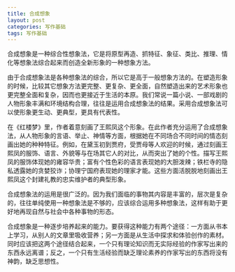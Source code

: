 ```yaml
---
title: 合成想象
layout: post
categories: 写作基础
tags: 写作基础
---
```


合成想象是一种综合性想象法，它是将原型再造、抓特征、象征、类比、推理、情化等想象法综合起来而创造全新形象的一种想象方法。

由于合成想象法是各种想象法的综合，所以它是高于一般想象方法的。在塑造形象的时候，比较其它想象方法更完整、更复杂、更全面，自然塑造出来的艺术形象也更完整全面和复杂，因而也更接近于生活的本原。我们常说一篇小说、一部戏剧的人物形象丰满和环境结构合理，往往是运用合成想象法的结果。采用合成想象法可以使形象更生动、更典型，更具有代表性。

在《红楼梦》里，作者着意刻画了王熙凤这个形象。在此作者充分运用了合成想象法，从人物形象的言语、举止、神情等方面，根据她在不同场合不同时间的情态刻画出她的种种特征。例如，在黛玉初到贾府，受贾母等人欢迎的时候，通过刻画王熙凤的服饰、语言、外貌等与在场其它人的对比，从而突出了她的个性。描写王熙凤的服饰体现她的雍容华贵；富有个性色彩的语言表现她的大胆泼辣；铁栏寺的隐私透露她的贪婪狡诈；协理宁国府表现她的理家才能。这些方面活脱脱地刻画出王熙凤这个封建礼教的忠实维护者的典型形象。

合成想象法的运用是很广泛的。因为我们面临的事物其内容是丰富的，层次是复杂的，往往单纯使用一种想象法是不够的，应该综合运用多种想象法，这样有助于更好地再现自然与社会中各种事物的形态。

合成想象是一种逐步培养起来的能力。要获得这种能力有两个途径：一方面从书本上学习，从别人的文章里吸收营养；另一方面是从生活中探求和体验创作的素材。同时应该把这两个途径结合起来，一个只有理论知识而无实际经验的作家写出来的东西永远离谱；反之，一个只有生活经验而缺乏理论素养的作家写出的东西将没有神韵，缺乏思想性。 